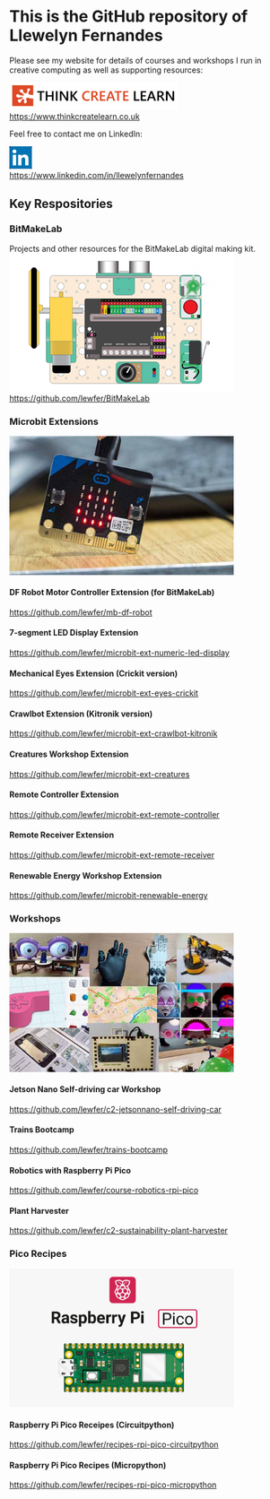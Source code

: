 # This is the GitHub repository of Llewelyn Fernandes

Please see my website for details of courses and workshops I run in creative computing as well as supporting resources:

[<img src="images/logo3_high.png" width=300>](https://www.thinkcreatelearn.co.uk/)<br/>
https://www.thinkcreatelearn.co.uk

Feel free to contact me on LinkedIn:

[<img src="images/linkedin.png" width=40>](https://www.linkedin.com/in/llewelynfernandes)<br/>
https://www.linkedin.com/in/llewelynfernandes


## Key Respositories

### BitMakeLab
Projects and other resources for the BitMakeLab digital making kit.
<img src="images/bitmakelab.png" width=400>
https://github.com/lewfer/BitMakeLab

### Microbit Extensions
<img src="images/microbit.jpg" width=400>

#### DF Robot Motor Controller Extension (for BitMakeLab)
https://github.com/lewfer/mb-df-robot

#### 7-segment LED Display Extension 
https://github.com/lewfer/microbit-ext-numeric-led-display

#### Mechanical Eyes Extension (Crickit version)
https://github.com/lewfer/microbit-ext-eyes-crickit

#### Crawlbot Extension (Kitronik version)
https://github.com/lewfer/microbit-ext-crawlbot-kitronik

#### Creatures Workshop Extension 
https://github.com/lewfer/microbit-ext-creatures

#### Remote Controller Extension 
https://github.com/lewfer/microbit-ext-remote-controller

#### Remote Receiver Extension 
https://github.com/lewfer/microbit-ext-remote-receiver

#### Renewable Energy Workshop Extension 
https://github.com/lewfer/microbit-renewable-energy

### Workshops
<img src="images/workshops.png" width=400>

#### Jetson Nano Self-driving car Workshop
https://github.com/lewfer/c2-jetsonnano-self-driving-car

#### Trains Bootcamp
https://github.com/lewfer/trains-bootcamp

#### Robotics with Raspberry Pi Pico
https://github.com/lewfer/course-robotics-rpi-pico

#### Plant Harvester
https://github.com/lewfer/c2-sustainability-plant-harvester

### Pico Recipes
<img src="images/pico.png" width=400>

#### Raspberry Pi Pico Receipes (Circuitpython)
https://github.com/lewfer/recipes-rpi-pico-circuitpython

#### Raspberry Pi Pico Recipes (Micropython)
https://github.com/lewfer/recipes-rpi-pico-micropython


